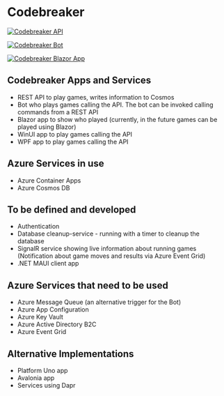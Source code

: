 # Codebreaker

[![Codebreaker API](https://github.com/CNILearn/codebreaker/actions/workflows/codebreakerapi-AutoDeployTrigger-ee54dca3-868c-4c78-9b6c-72e2c6719e10.yml/badge.svg)](https://github.com/CNILearn/codebreaker/actions/workflows/codebreakerapi-AutoDeployTrigger-ee54dca3-868c-4c78-9b6c-72e2c6719e10.yml)

[![Codebreaker Bot](https://github.com/CNILearn/codebreaker/actions/workflows/codebreaker-bot.yml/badge.svg)](https://github.com/CNILearn/codebreaker/actions/workflows/codebreaker-bot.yml)

[![Codebreaker Blazor App](https://github.com/CNILearn/codebreaker/actions/workflows/azure-static-web-apps-ambitious-smoke-0612ff603.yml/badge.svg)](https://github.com/CNILearn/codebreaker/actions/workflows/azure-static-web-apps-ambitious-smoke-0612ff603.yml)

## Codebreaker Apps and Services

* REST API to play games, writes information to Cosmos
* Bot who plays games calling the API. The bot can be invoked calling commands from a REST API
* Blazor app to show who played (currently, in the future games can be played using Blazor)
* WinUI app to play games calling the API
* WPF app to play games calling the API

## Azure Services in use

* Azure Container Apps
* Azure Cosmos DB

## To be defined and developed

* Authentication
* Database cleanup-service - running with a timer to cleanup the database
* SignalR service showing live information about running games (Notification about game moves and results via Azure Event Grid)
* .NET MAUI client app


## Azure Services that need to be used

* Azure Message Queue (an alternative trigger for the Bot)
* Azure App Configuration
* Azure Key Vault
* Azure Active Directory B2C
* Azure Event Grid

## Alternative Implementations

* Platform Uno app
* Avalonia app
* Services using Dapr
